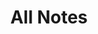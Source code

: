 ---
title: All Notes
layout: list
displayCollection: genome-project-note
planted: 2023-11-08T19:36:26-08:00
tended: 2023-11-08T19:36:31-08:00
status: evergreen
---
